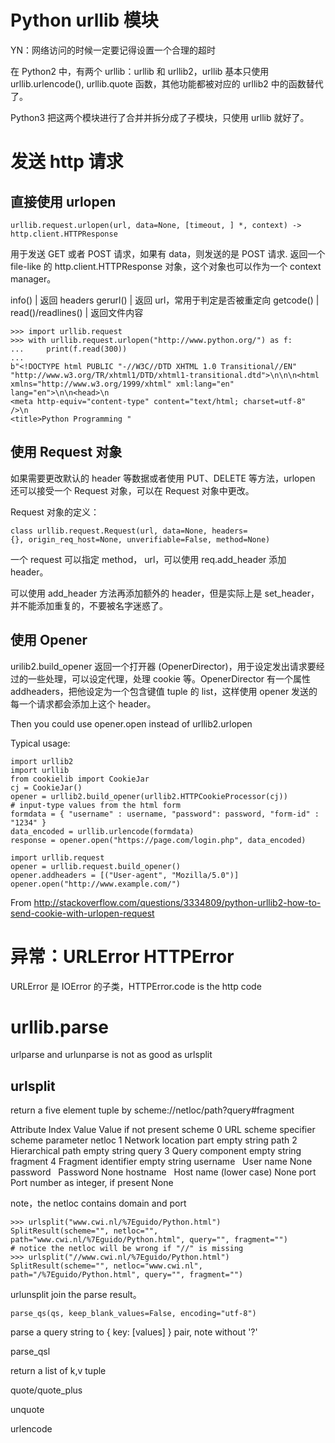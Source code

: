 # Python urllib 模块

<!--
ID: 135acc6c-0054-48ec-b996-d7600a3066d0
Status: publish
Date: 2018-05-01T14:36:00
Modified: 2020-05-16T11:38:16
wp_id: 671
-->

YN：网络访问的时候一定要记得设置一个合理的超时

在 Python2 中，有两个 urllib：urllib 和 urllib2，urllib 基本只使用 urllib.urlencode(), urllib.quote 函数，其他功能都被对应的 urllib2 中的函数替代了。

Python3 把这两个模块进行了合并并拆分成了子模块，只使用 urllib 就好了。

# 发送 http 请求

## 直接使用 urlopen

```
urllib.request.urlopen(url, data=None, [timeout, ] *, context) -> http.client.HTTPResponse
```

用于发送 GET 或者 POST 请求，如果有 data，则发送的是 POST 请求. 返回一个 file-like 的 http.client.HTTPResponse 对象，这个对象也可以作为一个 context manager。

info() | 返回 headers
gerurl() | 返回 url，常用于判定是否被重定向
getcode() |
read()/readlines() | 返回文件内容

```
>>> import urllib.request
>>> with urllib.request.urlopen("http://www.python.org/") as f:
...     print(f.read(300))
...
b"<!DOCTYPE html PUBLIC "-//W3C//DTD XHTML 1.0 Transitional//EN"
"http://www.w3.org/TR/xhtml1/DTD/xhtml1-transitional.dtd">\n\n\n<html
xmlns="http://www.w3.org/1999/xhtml" xml:lang="en" lang="en">\n\n<head>\n
<meta http-equiv="content-type" content="text/html; charset=utf-8" />\n
<title>Python Programming "
```

## 使用 Request 对象

如果需要更改默认的 header 等数据或者使用 PUT、DELETE 等方法，urlopen 还可以接受一个 Request 对象，可以在 Request 对象中更改。

Request 对象的定义：

```
class urllib.request.Request(url, data=None, headers={}, origin_req_host=None, unverifiable=False, method=None)
```

一个 request 可以指定 method， url，可以使用 req.add_header 添加 header。

可以使用 add_header 方法再添加额外的 header，但是实际上是 set_header，并不能添加重复的，不要被名字迷惑了。

## 使用 Opener

urilib2.build_opener 返回一个打开器 (OpenerDirector)，用于设定发出请求要经过的一些处理，可以设定代理，处理 cookie 等。OpenerDirector 有一个属性 addheaders，把他设定为一个包含键值 tuple 的 list，这样使用 opener 发送的每一个请求都会添加上这个 header。

Then you could use opener.open instead of urllib2.urlopen

Typical usage:

```
import urllib2
import urllib
from cookielib import CookieJar
cj = CookieJar()
opener = urllib2.build_opener(urllib2.HTTPCookieProcessor(cj))
# input-type values from the html form
formdata = { "username" : username, "password": password, "form-id" : "1234" }
data_encoded = urllib.urlencode(formdata)
response = opener.open("https://page.com/login.php", data_encoded)
```

```
import urllib.request
opener = urllib.request.build_opener()
opener.addheaders = [("User-agent", "Mozilla/5.0")]
opener.open("http://www.example.com/")
```

From <http://stackoverflow.com/questions/3334809/python-urllib2-how-to-send-cookie-with-urlopen-request>

# 异常：URLError HTTPError

URLError 是 IOError 的子类，HTTPError.code is the http code

# urllib.parse

urlparse and urlunparse is not as good as urlsplit

## urlsplit

return a five element tuple by scheme://netloc/path?query#fragment

Attribute	Index	Value	Value if not present
scheme	0	URL scheme specifier	scheme parameter
netloc	1	Network location part	empty string
path	2	Hierarchical path	empty string
query	3	Query component	empty string
fragment	4	Fragment identifier	empty string
username	 	User name	None
password	 	Password	None
hostname	 	Host name (lower case)	None
port	 	Port number as integer, if present	None

note，the netloc contains domain and port

```
>>> urlsplit("www.cwi.nl/%7Eguido/Python.html")
SplitResult(scheme="", netloc="", path="www.cwi.nl/%7Eguido/Python.html", query="", fragment="")
# notice the netloc will be wrong if "//" is missing
>>> urlsplit("//www.cwi.nl/%7Eguido/Python.html")
SplitResult(scheme="", netloc="www.cwi.nl", path="/%7Eguido/Python.html", query="", fragment="")
```

urlunsplit join the parse result。

```
parse_qs(qs, keep_blank_values=False, encoding="utf-8")
```

parse a query string to { key: [values] } pair, note without '?'

parse_qsl

return a list of k,v tuple

quote/quote_plus

unquote

urlencode
